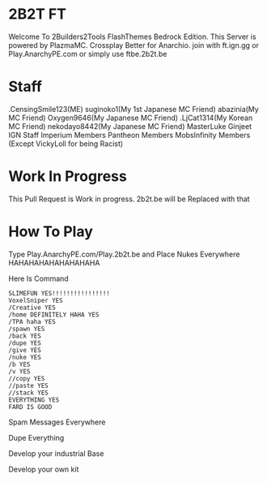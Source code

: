 # 2B2T FT
Welcome To 2Builders2Tools FlashThemes Bedrock Edition.
This Server is powered by PlazmaMC.
Crossplay Better for Anarchio. join with ft.ign.gg or Play.AnarchyPE.com
or simply use ftbe.2b2t.be

# Staff
.CensingSmile123(ME)
suginoko1(My 1st Japanese MC Friend)
abazinia(My MC Friend)
Oxygen9646(My Japanese MC Friend)
.LjCat1314(My Korean MC Friend)
nekodayo8442(My Japanese MC Friend)
MasterLuke
Ginjeet
IGN Staff
Imperium Members
Pantheon Members
MobsInfinity Members (Except VickyLoll for being Racist)
# Work In Progress
This Pull Request is Work in progress.
2b2t.be will be Replaced with that

# How To Play
Type Play.AnarchyPE.com/Play.2b2t.be
and Place Nukes Everywhere
HAHAHAHAHAHAHAHAHA

Here Is Command
```
SLIMEFUN YES!!!!!!!!!!!!!!!!
VoxelSniper YES
/Creative YES
/home DEFINITELY HAHA YES
/TPA haha YES
/spawn YES
/back YES
/dupe YES
/give YES
/nuke YES
/b YES
/v YES
//copy YES
//paste YES
//stack YES
EVERYTHING YES
FARD IS GOOD
```

Spam Messages Everywhere

Dupe Everything

Develop your industrial Base

Develop your own kit
